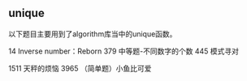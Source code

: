 ## unique

以下题目主要用到了algorithm库当中的unique函数。

14 Inverse number：Reborn 379 中等题-不同数字的个数 445 模式寻对

1511 天秤的烦恼 3965 （简单题）小鱼比可爱